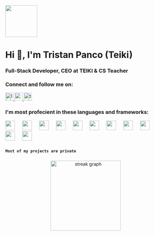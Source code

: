 <img width="100px" src="https://i.imgur.com/rk9CW9u.png" />
<h1 align="left">Hi 👋, I'm Tristan Panco (Teiki)</h1>
<h3 align="left">Full-Stack Developer, CEO at TEIKI & CS Teacher</h3>

###

<h3 align="left">Connect and follow me on:</h3>
<div align="left">
  <a href="https://linkedin.com/in/tristan-teiki" target="_blank">
    <img src="https://img.shields.io/static/v1?message=LinkedIn&logo=linkedin&label=&color=0077B5&logoColor=white&labelColor=&style=for-the-badge" height="25" alt="linkedin logo"  />
  </a>
  <a href="https://www.youtube.com/@teiki404" target="_blank">
    <img src="https://img.shields.io/static/v1?message=Youtube&logo=youtube&label=&color=FF0000&logoColor=white&labelColor=&style=for-the-badge" height="25" alt="youtube logo"  />
  </a>
  <a href="https://www.twitch.tv/teiki404" target="_blank">
    <img src="https://img.shields.io/static/v1?message=Twitch&logo=twitch&label=&color=9146FF&logoColor=white&labelColor=&style=for-the-badge" height="25" alt="twitch logo"  />
  </a>
</div>

###

<h3 align="left">I'm most profecient in these languages and frameworks:</h3>
<p align="left">
  <img width="30px" src="https://cdn.jsdelivr.net/gh/devicons/devicon@latest/icons/html5/html5-original.svg" />
  <img width="15px" />
  <img width="30px" src="https://cdn.jsdelivr.net/gh/devicons/devicon@latest/icons/css3/css3-original.svg" />
  <img width="15px" />
  <img width="30px" src="https://cdn.jsdelivr.net/gh/devicons/devicon@latest/icons/javascript/javascript-original.svg" />
  <img width="15px" />
  <img width="30px" src="https://cdn.jsdelivr.net/gh/devicons/devicon@latest/icons/php/php-original.svg" />
  <img width="15px" />
  <img width="30px" src="https://cdn.jsdelivr.net/gh/devicons/devicon@latest/icons/mysql/mysql-original-wordmark.svg" />
  <img width="15px" />
  <img width="30px" src="https://cdn.jsdelivr.net/gh/devicons/devicon@latest/icons/react/react-original.svg" />
  <img width="15px" />
  <img width="30px" src="https://cdn.jsdelivr.net/gh/devicons/devicon@latest/icons/laravel/laravel-original.svg" />
  <img width="15px" />
  <img width="30px" src="https://cdn.jsdelivr.net/gh/devicons/devicon@latest/icons/git/git-original.svg" />
  <img width="15px" />
  <img width="30px" src="https://cdn.jsdelivr.net/gh/devicons/devicon@latest/icons/docker/docker-original.svg" />
  <img width="15px" />
  <img width="30px" src="https://cdn.jsdelivr.net/gh/devicons/devicon@latest/icons/amazonwebservices/amazonwebservices-original-wordmark.svg" />
  <img width="15px" />
  <img width="30px" src="https://cdn.jsdelivr.net/gh/devicons/devicon@latest/icons/postman/postman-original.svg" />
</p>

###

**` Most of my projects are private `**

###

<div align="center">
  <img src="https://streak-stats.demolab.com?user=mrteiki&locale=en&mode=daily&theme=dark&hide_border=false&border_radius=5&order=3" height="220" alt="streak graph"  />
</div>
